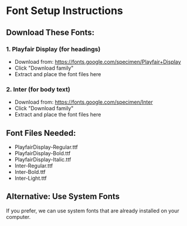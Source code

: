 # Font Setup Instructions

## Download These Fonts:

### 1. Playfair Display (for headings)
- Download from: https://fonts.google.com/specimen/Playfair+Display
- Click "Download family"
- Extract and place the font files here

### 2. Inter (for body text)
- Download from: https://fonts.google.com/specimen/Inter
- Click "Download family"
- Extract and place the font files here

## Font Files Needed:
- PlayfairDisplay-Regular.ttf
- PlayfairDisplay-Bold.ttf
- PlayfairDisplay-Italic.ttf
- Inter-Regular.ttf
- Inter-Bold.ttf
- Inter-Light.ttf

## Alternative: Use System Fonts
If you prefer, we can use system fonts that are already installed on your computer. 